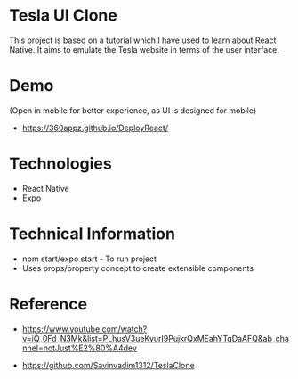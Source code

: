 # Tesla UI Clone

This project is based on a tutorial which I have used to learn about React Native. It aims to emulate the Tesla website in terms of the user interface.

# Demo
(Open in mobile for better experience, as UI is designed for mobile)
 * https://360appz.github.io/DeployReact/ <nbsp>
 

# Technologies
* React Native
* Expo


# Technical Information
* npm start/expo start - To run project
* Uses props/property concept to create extensible components

# Reference
* https://www.youtube.com/watch?v=iQ_0Fd_N3Mk&list=PLhusV3ueKvurI9PujkrQxMEahYTqDaAFQ&ab_channel=notJust%E2%80%A4dev <nbsp>

* https://github.com/Savinvadim1312/TeslaClone
